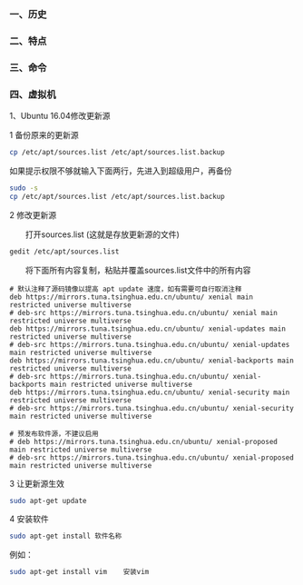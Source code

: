 ### 一、历史

### 二、特点

### 三、命令

### 四、虚拟机

1、Ubuntu 16.04修改更新源

1  备份原来的更新源

```bash
cp /etc/apt/sources.list /etc/apt/sources.list.backup
```

如果提示权限不够就输入下面两行，先进入到超级用户，再备份
```bash
sudo -s
cp /etc/apt/sources.list /etc/apt/sources.list.backup
```


2  修改更新源　

　　打开sources.list (这就是存放更新源的文件)
```bash
gedit /etc/apt/sources.list
```
　　将下面所有内容复制，粘贴并覆盖sources.list文件中的所有内容　

```
# 默认注释了源码镜像以提高 apt update 速度，如有需要可自行取消注释
deb https://mirrors.tuna.tsinghua.edu.cn/ubuntu/ xenial main restricted universe multiverse
# deb-src https://mirrors.tuna.tsinghua.edu.cn/ubuntu/ xenial main restricted universe multiverse
deb https://mirrors.tuna.tsinghua.edu.cn/ubuntu/ xenial-updates main restricted universe multiverse
# deb-src https://mirrors.tuna.tsinghua.edu.cn/ubuntu/ xenial-updates main restricted universe multiverse
deb https://mirrors.tuna.tsinghua.edu.cn/ubuntu/ xenial-backports main restricted universe multiverse
# deb-src https://mirrors.tuna.tsinghua.edu.cn/ubuntu/ xenial-backports main restricted universe multiverse
deb https://mirrors.tuna.tsinghua.edu.cn/ubuntu/ xenial-security main restricted universe multiverse
# deb-src https://mirrors.tuna.tsinghua.edu.cn/ubuntu/ xenial-security main restricted universe multiverse

# 预发布软件源，不建议启用
# deb https://mirrors.tuna.tsinghua.edu.cn/ubuntu/ xenial-proposed main restricted universe multiverse
# deb-src https://mirrors.tuna.tsinghua.edu.cn/ubuntu/ xenial-proposed main restricted universe multiverse
```

3  让更新源生效
```bash
sudo apt-get update
```


4  安装软件
```bash
sudo apt-get install 软件名称
```
例如：
```bash
sudo apt-get install vim    安装vim
```